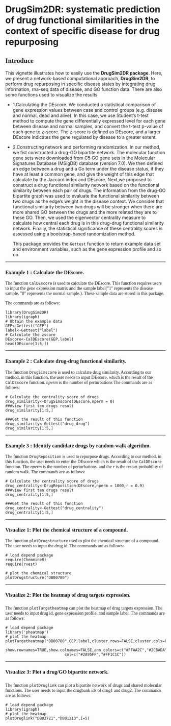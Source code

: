 # DrugSim2DR: systematic prediction of drug functional similarities in the context of specific disease for drug repurposing

## <font face="微软雅黑"> Introduce </font>

This vignette illustrates how to easily use the **DrugSim2DR package**. Here, we present a network-based computational approach, **DrugSim2DR**, to perform drug repurposing in specific disease states by integrating drug information, rna-seq data of disease, and GO function data. There are also some functions used to visualize the results

- 1.Calculating the DEscore. We conducted a statistical comparison of gene expression values between case and control groups (e.g. disease and normal, dead and alive). In this case, we use Student’s t-test method to compute the gene differentially expressed level for each gene between disease and normal samples, and convert the t-test p-value of each gene to z-score. The z-score is defined as DEscore, and a larger DEscore indicates the gene regulated by disease to a greater extent.

- 2.Constructing network and performing randomization. In our method, we fist constructed a drug-GO bipartite network. The molecular function gene sets were downloaded from C5 GO gene sets in the Molecular Signatures Database (MSigDB) database (version 7.0). We then defined an edge between a drug and a Go term under the disease status, if they have at least a common gene, and give the weight of this edge that calculate by the Jaccard index and DEscore. Next,we proposed to construct a drug functional similarity network based on the functional similarity between each pair of drugs. The information from the drug-GO bipartite graph was used to evaluate the functional similarity between two drugs as the edge’s weight in the disease context. We consider that functional similarity between two drugs will be stronger when there are more shared GO between the drugs and the more related they are to these GO. Then, we used the eigenvector centrality measure to calculate how central each drug is in this drug-drug functional similarity network. Finally, the statistical significance of these centrality scores is assessed using a bootstrap-based randomization method.

   This package provides the `Gettest` function to return example data set and environment variables, such as the gene expression profile and so on.</font>


*****
### <font face="微软雅黑">Example 1 : Calculate the DEscore. </font>

<font face="微软雅黑">  The function `CalDEscore` is used to calculate the DEscore. This function requires users to input the gene expression matrix and the sample label("1" represents the disease sample. "0" represents the normal sample.). These sample data are stored in this package.
  
The commands are as follows: </font>
```{r eval=TRUE}
library(DrugSim2DR)
library(igraph)
# Obtain the example data
GEP<-Gettest("GEP")
label<-Gettest("label")
# Calculate the zscore
DEscore<-CalDEscore(GEP,label)
head(DEscore[1:5,])
```

*****

### <font face="微软雅黑"> Example 2 : Calculate drug-drug functional similarity. </font>

<font face="微软雅黑"> The function `DrugSimscore` is used to calculate drug similarity. According to our method, in this function, the user needs to input DEscore, which is the result of the `CalDEscore` function. *nperm* is the number of perturbations
  The commands are as follows: </font>


```{r, eval=FALSE}
# Calculate the centrality score of drugs
drug_similarity<-DrugSimscore(DEscore,nperm = 0)
###view first ten drugs result
drug_similarity[1:5,]

```
```{r echo=FALSE}
###Get the result of this function
drug_similarity<-Gettest("drug_drug")
drug_similarity[1:5,]
``` 

*****

### <font face="微软雅黑"> Example 3 : Identify candidate drugs by random-walk algorithm. </font>

<font face="微软雅黑"> The function `DrugReposition` is used to repurpose drugs. According to our method, in this function, the user needs to enter the DEscore which is the result of the `CalDEscore` function. The *nperm* is the number of perturbations, and the *r* is the restart probability of random walk.
  The commands are as follows: </font>


```{r, eval=FALSE}
# Calculate the centrality score of drugs
drug_centrality<-DrugReposition(DEscore,nperm = 1000,r = 0.9)
###view first ten drugs result
drug_centrality[1:5,]

```
```{r echo=FALSE}
###Get the result of this function
drug_centrality<-Gettest("drug_centrality")
drug_centrality[1:5,]
``` 

*****


### <font face="微软雅黑"> Visualize 1: Plot the chemical structure of a compound. </font>

<font face="微软雅黑">  The function `plotDrugstructure` used to plot the chemical structure of a compound. The user needs to input the drug id.
  The commands are as follows: </font>

```{r,message=FALSE,results="hide"}
# load depend package
require(ChemmineR)
require(rvest)

# plot the chemical structure 
plotDrugstructure("DB00780")

```

*****
### <font face="微软雅黑"> Visualize 2: Plot the heatmap of drug targets expression.</font>

#####
<font face="微软雅黑">  The function `plotTargetheatmap` can plot the heatmap of drug targets expression. The user needs to input drug id, gene expression profile, and sample label.
  The commands are as follows:  </font>

```{r,message=FALSE}
# load depend package
library('pheatmap')
# plot the heatmap 
plotTargetheatmap("DB00780",GEP,label,cluster.rows=FALSE,cluster.cols=FALSE,bk=c(-2.4,2.3),
                          show.rownames=TRUE,show.colnames=FALSE,ann_colors=c("#FFAA2C","#2CBADA"),
                          col=c("#2A95FF","#FF1C1C"))

```


*****
### <font face="微软雅黑"> Visualize 3: Plot a drug/GO bipartite network.</font>

#####
<font face="微软雅黑">  The function `plotDruglink` can plot a bipartite network of drugs and shared molecular functions. The user needs to input the drugbank ids of drug1 and drug2.
  The commands are as follows:  </font>

```{r,message=FALSE,fig.height=5,fig.width=10}
# load depend package
library(igraph)
# plot the heatmap 
plotDruglink("DB02721","DB01213",i=5)

```





